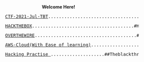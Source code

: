 <html>
  <body>
   <center> <b>Welcome Here! </b> </center>
   <pre>          <a href="https://theblackthreat.github.io/CTF/AT-CTF-2021-TBT">CTF-2021-Jul-TBT</a>......................................#CTF #Theblackthreat #CTF2021</pre>  
      <pre>          <a href="https://app.hackthebox.eu/profile/256893">HACKTHEBOX</a>......................................#Hackthebox #Theblackthreat #Machine #root</pre> 
    <pre>          <a href="https://theblackthreat.github.io/CTF/Overthewire_bandit">OVERTHEWIRE</a>......................................#overthewire #Theblackthreat #ssh #root</pre> 
    <pre>          <a href="https://github.com/theblackthreat/AWS-console">AWS-Cloud(With Ease of learning)</a>...................# #Theblackthreat #aws #cloud #app</pre>
    <pre>          <a href="https://theblackthreat-vuldev.herokuapp.com/login.php">Hacking Practise </a>....................##Theblackthreat #Vulnerable #Hacking #training</pre>
  </body>
</html>














